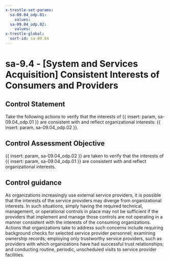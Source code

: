```yaml
---
x-trestle-set-params:
  sa-09.04_odp.01:
    values:
  sa-09.04_odp.02:
    values:
x-trestle-global:
  sort-id: sa-09.04
---
```


# sa-9.4 - \[System and Services Acquisition\] Consistent Interests of Consumers and Providers

## Control Statement

Take the following actions to verify that the interests of {{ insert: param, sa-09.04_odp.01 }} are consistent with and reflect organizational interests: {{ insert: param, sa-09.04_odp.02 }}.

## Control Assessment Objective

 {{ insert: param, sa-09.04_odp.02 }} are taken to verify that the interests of {{ insert: param, sa-09.04_odp.01 }} are consistent with and reflect organizational interests.

## Control guidance

As organizations increasingly use external service providers, it is possible that the interests of the service providers may diverge from organizational interests. In such situations, simply having the required technical, management, or operational controls in place may not be sufficient if the providers that implement and manage those controls are not operating in a manner consistent with the interests of the consuming organizations. Actions that organizations take to address such concerns include requiring background checks for selected service provider personnel; examining ownership records; employing only trustworthy service providers, such as providers with which organizations have had successful trust relationships; and conducting routine, periodic, unscheduled visits to service provider facilities.
